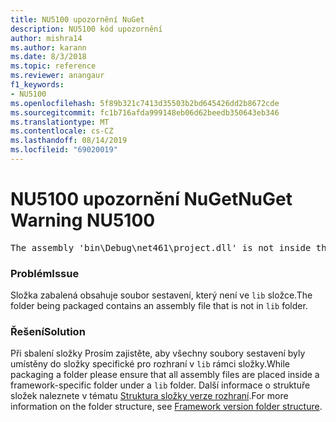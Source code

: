```yaml
---
title: NU5100 upozornění NuGet
description: NU5100 kód upozornění
author: mishra14
ms.author: karann
ms.date: 8/3/2018
ms.topic: reference
ms.reviewer: anangaur
f1_keywords:
- NU5100
ms.openlocfilehash: 5f89b321c7413d35503b2bd645426dd2b8672cde
ms.sourcegitcommit: fc1b716afda999148eb06d62beedb350643eb346
ms.translationtype: MT
ms.contentlocale: cs-CZ
ms.lasthandoff: 08/14/2019
ms.locfileid: "69020019"
---
```

# <a name="nuget-warning-nu5100"></a><span data-ttu-id="df6bf-103">NU5100 upozornění NuGet</span><span class="sxs-lookup"><span data-stu-id="df6bf-103">NuGet Warning NU5100</span></span>
<pre>The assembly 'bin\Debug\net461\project.dll' is not inside the 'lib' folder and hence it won't be added as a reference when the package is installed into a project. Move it into the 'lib' folder if it needs to be referenced.</pre>

### <a name="issue"></a><span data-ttu-id="df6bf-104">Problém</span><span class="sxs-lookup"><span data-stu-id="df6bf-104">Issue</span></span>

<span data-ttu-id="df6bf-105">Složka zabalená obsahuje soubor sestavení, který není ve `lib` složce.</span><span class="sxs-lookup"><span data-stu-id="df6bf-105">The folder being packaged contains an assembly file that is not in `lib` folder.</span></span>


### <a name="solution"></a><span data-ttu-id="df6bf-106">Řešení</span><span class="sxs-lookup"><span data-stu-id="df6bf-106">Solution</span></span>

<span data-ttu-id="df6bf-107">Při sbalení složky Prosím zajistěte, aby všechny soubory sestavení byly umístěny do složky specifické pro rozhraní v `lib` rámci složky.</span><span class="sxs-lookup"><span data-stu-id="df6bf-107">While packaging a folder please ensure that all assembly files are placed inside a framework-specific folder under a `lib` folder.</span></span> <span data-ttu-id="df6bf-108">Další informace o struktuře složek naleznete v tématu [Struktura složky verze rozhraní](../../create-packages/supporting-multiple-target-frameworks.md#framework-version-folder-structure).</span><span class="sxs-lookup"><span data-stu-id="df6bf-108">For more information on the folder structure, see [Framework version folder structure](../../create-packages/supporting-multiple-target-frameworks.md#framework-version-folder-structure).</span></span>


